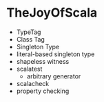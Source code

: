 # TheJoyOfScala

* TypeTag
* Class Tag
* Singleton Type
* literal-based singleton type
* shapeless witness
* scalatest 
    * arbitrary generator
* scalacheck
* property checking
